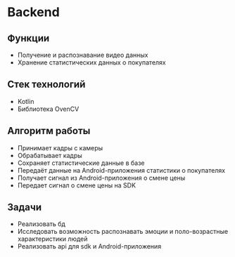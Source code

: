 # Backend

## Функции

* Получение и распознавание видео данных
* Хранение статистических данных о покупателях

## Стек технологий

* Kotlin
* Библиотека OvenCV

## Алгоритм работы

* Принимает кадры с камеры
* Обрабатывает кадры
* Сохраняет статистические данные в базе
* Передаёт данные на Android-приложения статистики о покупателях
* Получает сигнал из Android-приложения о смене цены
* Передает сигнал о смене цены на SDK

## Задачи

* Реализовать бд
* Исследовать возможность распознавать эмоции и поло-возрастные характеристики людей
* Реализовать api для sdk и Android-приложения
